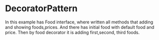 # DecoratorPattern
In this example has Food interface, where written all methods that adding and showing foods,prices.  And there has initial food  with default food and price. Then by food decorator it is adding first,second, third foods.
